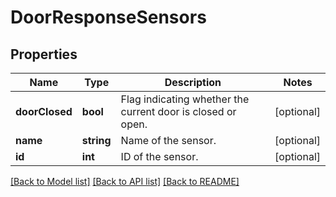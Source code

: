 # DoorResponseSensors

## Properties
Name | Type | Description | Notes
------------ | ------------- | ------------- | -------------
**doorClosed** | **bool** | Flag indicating whether the current door is closed or open. | [optional] 
**name** | **string** | Name of the sensor. | [optional] 
**id** | **int** | ID of the sensor. | [optional] 

[[Back to Model list]](../README.md#documentation-for-models) [[Back to API list]](../README.md#documentation-for-api-endpoints) [[Back to README]](../README.md)


